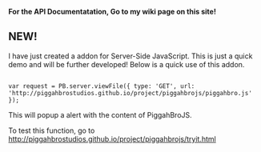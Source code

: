<strong>For the API Documentatation, Go to my wiki page on this site!</strong><br>

<h2>NEW!</h2>

<p>I have just created a addon for Server-Side JavaScript. This is just a quick demo and will be further developed! Below is a quick use of this addon.</p>

<code>
var request = PB.server.viewFile({ type: 'GET', url: 'http://piggahbrostudios.github.io/project/piggahbrojs/piggahbro.js' });
</code>

<p>This will popup a alert with the content of PiggahBroJS.</p>

<p>To test this function, go to <a href='http://piggahbro.comxa.com/api/tryit.html' target='_BLANK'>http://piggahbrostudios.github.io/project/piggahbrojs/tryit.html</a></p>
